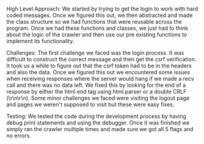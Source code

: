 High Level Approach:
We started by trying to get the login to work with hard coded messages. Once we figured this out, we then abstracted and made
the class structure so we had functions that were reusable across the program. Once we had these functions and classes, we just 
had to think about the logic of the crawler and then use our pre existing functions to implement its functionality.

Challenges:
The first challenge we faced was the login process. It was difficult to construct the correct message and then get the csrf verification.
It took us a while to figure out that the csrf token had to be in the headers and also the data. Once we figured this out we encountered
some issues when receiving responses where the server would hang if we made a recv call and there was no data left. We fixed this by 
looking for the end of a response by either the html end tag using html.parser or a double CRLF (\r\n\r\n). Some minor challenges we faced
were visiting the logout page and pages we weren't supposed to visit but these were easy fixes.

Testing:
We tested the code during the development process by having debug print statements and using the debugger. Once it was finished we simply
ran the crawler multiple times and made sure we got all 5 flags and no errors.